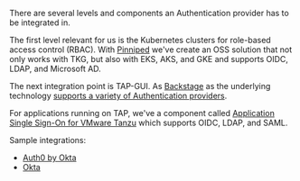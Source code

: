 There are several levels and components an Authentication provider has to be integrated in.

The first level relevant for us is the Kubernetes clusters for role-based access control (RBAC).
With [Pinniped](https://pinniped.dev) we've create an OSS solution that not only works with TKG, but also with EKS, AKS, and GKE and supports OIDC, LDAP, and Microsoft AD.

The next integration point is TAP-GUI. As [Backstage](https://backstage.io) as the underlying technology [supports a variety of Authentication providers](https://backstage.io/docs/auth/).

For applications running on TAP, we've a component called [Application Single Sign-On for VMware Tanzu](https://docs.vmware.com/en/VMware-Tanzu-Application-Platform/1.2/tap/GUID-app-sso-about.html) which supports OIDC, LDAP, and SAML.

Sample integrations:
- [Auth0 by Okta](auth0)
- [Okta](okta)
